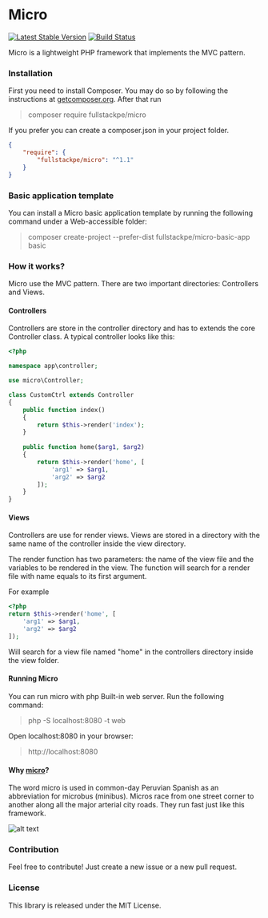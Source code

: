 # Micro

[![Latest Stable Version](https://poser.pugx.org/fullstackpe/micro/v/stable)](https://packagist.org/packages/fullstackpe/micro)
[![Build Status](https://travis-ci.org/marcomilon/micro.svg?branch=master)](https://travis-ci.org/marcomilon/micro)

Micro is a lightweight PHP framework that implements the MVC pattern.

### Installation

First you need to install Composer. You may do so by following the instructions at [getcomposer.org](https://getcomposer.org/download/). After that run

> composer require fullstackpe/micro

If you prefer you can create a composer.json in your project folder.

```json
{
    "require": {
        "fullstackpe/micro": "^1.1"
    }
}
```

### Basic application template

You can install a Micro basic application template by running the following command under a Web-accessible folder:

> composer create-project --prefer-dist fullstackpe/micro-basic-app basic

### How it works?

Micro use the MVC pattern. There are two important directories: Controllers and Views.

#### Controllers

Controllers are store in the controller directory and has to extends the core Controller class. A typical controller looks like this:

```php
<?php 

namespace app\controller;

use micro\Controller;

class CustomCtrl extends Controller
{
    public function index() 
    {
        return $this->render('index');
    }
    
    public function home($arg1, $arg2) 
    {
        return $this->render('home', [
            'arg1' => $arg1,
            'arg2' => $arg2
        ]);
    }
}

```

#### Views

Controllers are use for render views. Views are stored in a directory with the 
same name of the controller inside the view directory.

The render function has two parameters: the name of the view file and the variables to be rendered in the view. The function will search for a render file with name equals to its first argument. 

For example

```php
<?php 
return $this->render('home', [
    'arg1' => $arg1,
    'arg2' => $arg2
]);

```
Will search for a view file named "home" in the controllers directory inside the
view folder.

#### Running Micro

You can run micro with php Built-in web server. Run the following command:

> php -S localhost:8080 -t web

Open localhost:8080 in your browser:

> http://localhost:8080

#### Why [micro](https://en.wikipedia.org/wiki/Transport_in_Lima)?

The word micro is used in common-day Peruvian Spanish as an abbreviation for microbus (minibus). 
Micros race from one street corner to another along all the major arterial city roads. They run fast just like this framework.

![alt text](https://raw.githubusercontent.com/marcomilon/micro-basic-app/master/web/img/micro.jpg)

### Contribution

Feel free to contribute! Just create a new issue or a new pull request.

### License

This library is released under the MIT License.

